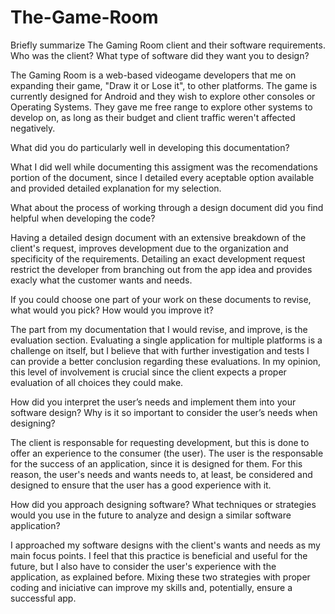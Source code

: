 # The-Game-Room

Briefly summarize The Gaming Room client and their software requirements. Who was the client? What type of software did they want you to design?

The Gaming Room is a web-based videogame developers that me on expanding their game, "Draw it or Lose it", to other platforms. The game is currently designed for Android and they wish to explore other consoles or Operating Systems. They gave me free range to explore other systems to develop on, as long as their budget and client traffic weren't affected negatively.

What did you do particularly well in developing this documentation?

What I did well while documenting this assigment was the recomendations portion of the document, since I detailed every aceptable option available and provided detailed explanation for my selection.

What about the process of working through a design document did you find helpful when developing the code?

Having a detailed design document with an extensive breakdown of the client's request, improves development due to the organization and specificity of the requirements. Detailing an exact development request restrict the developer from branching out from the app idea and provides exacly what the customer wants and needs.

If you could choose one part of your work on these documents to revise, what would you pick? How would you improve it?

The part from my documentation that I would revise, and improve, is the evaluation section. Evaluating a single application for multiple platforms is a challenge on itself, but I believe that with further investigation and tests I can provide a better conclusion regarding these evaluations. In my opinion, this level of involvement is crucial since the client expects a proper evaluation of all choices they could make.

How did you interpret the user’s needs and implement them into your software design? Why is it so important to consider the user’s needs when designing?

The client is responsable for requesting development, but this is done to offer an experience to the consumer (the user). The user is the responsable for the success of an application, since it is designed for them. For this reason, the user's needs and wants needs to, at least, be considered and designed to ensure that the user has a good experience with it. 

How did you approach designing software? What techniques or strategies would you use in the future to analyze and design a similar software application?

I approached my software designs with the client's wants and needs as my main focus points. I feel that this practice is beneficial and useful for the future, but I also have to consider the user's experience with the application, as explained before. Mixing these two strategies with proper coding and iniciative can improve my skills and, potentially, ensure a successful app. 
